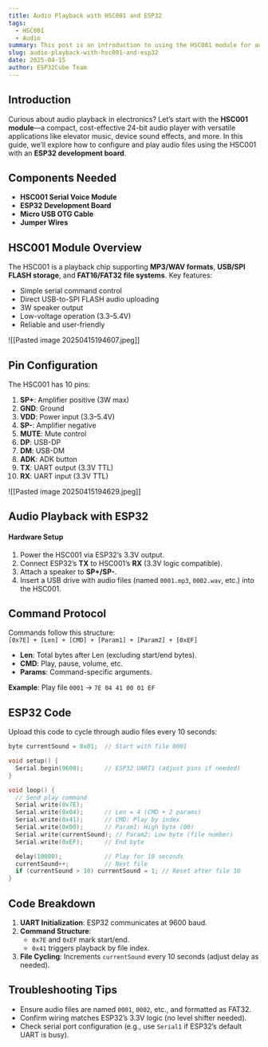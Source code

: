 ```yaml
---
title: Audio Playback with HSC001 and ESP32
tags:
  - HSC001
  - Audio
summary: This post is an introduction to using the HSC001 module for audio playback. It details the necessary components, module features, pin distribution, hardware connections, and code implementation for setting up and playing audio files.
slug: audio-playback-with-hsc001-and-esp32
date: 2025-04-15
author: ESP32Cube Team
---
```


## Introduction

Curious about audio playback in electronics? Let’s start with the **HSC001 module**—a compact, cost-effective 24-bit audio player with versatile applications like elevator music, device sound effects, and more. In this guide, we’ll explore how to configure and play audio files using the HSC001 with an **ESP32 development board**.  


## Components Needed  
- **HSC001 Serial Voice Module**  
- **ESP32 Development Board**  
- **Micro USB OTG Cable**  
- **Jumper Wires**  

## HSC001 Module Overview  
The HSC001 is a playback chip supporting **MP3/WAV formats**, **USB/SPI FLASH storage**, and **FAT16/FAT32 file systems**. Key features:  
- Simple serial command control  
- Direct USB-to-SPI FLASH audio uploading  
- 3W speaker output  
- Low-voltage operation (3.3–5.4V)  
- Reliable and user-friendly  

![[Pasted image 20250415194607.jpeg]]

## Pin Configuration  
The HSC001 has 10 pins:  
1. **SP+**: Amplifier positive (3W max)  
2. **GND**: Ground  
3. **VDD**: Power input (3.3–5.4V)  
4. **SP-**: Amplifier negative  
5. **MUTE**: Mute control  
6. **DP**: USB-DP  
7. **DM**: USB-DM  
8. **ADK**: ADK button  
9. **TX**: UART output (3.3V TTL)  
10. **RX**: UART input (3.3V TTL)  

![[Pasted image 20250415194629.jpeg]]
## Audio Playback with ESP32  
#### **Hardware Setup**  
1. Power the HSC001 via ESP32’s 3.3V output.  
2. Connect ESP32’s **TX** to HSC001’s **RX** (3.3V logic compatible).  
3. Attach a speaker to **SP+/SP-**.  
4. Insert a USB drive with audio files (named `0001.mp3`, `0002.wav`, etc.) into the HSC001.  


## Command Protocol  
Commands follow this structure:  
`[0x7E] + [Len] + [CMD] + [Param1] + [Param2] + [0xEF]`  
- **Len**: Total bytes after Len (excluding start/end bytes).  
- **CMD**: Play, pause, volume, etc.  
- **Params**: Command-specific arguments.  

**Example**: Play file `0001` → `7E 04 41 00 01 EF`  


## ESP32 Code  
Upload this code to cycle through audio files every 10 seconds:

```c
byte currentSound = 0x01;  // Start with file 0001

void setup() {
  Serial.begin(9600);      // ESP32 UART1 (adjust pins if needed)
}

void loop() {
  // Send play command
  Serial.write(0x7E);
  Serial.write(0x04);      // Len = 4 (CMD + 2 params)
  Serial.write(0x41);      // CMD: Play by index
  Serial.write(0x00);      // Param1: High byte (00)
  Serial.write(currentSound); // Param2: Low byte (file number)
  Serial.write(0xEF);      // End byte

  delay(10000);            // Play for 10 seconds
  currentSound++;          // Next file
  if (currentSound > 10) currentSound = 1; // Reset after file 10
}
```

## Code Breakdown  
1. **UART Initialization**: ESP32 communicates at 9600 baud.  
2. **Command Structure**:  
   - `0x7E` and `0xEF` mark start/end.  
   - `0x41` triggers playback by file index.  
3. **File Cycling**: Increments `currentSound` every 10 seconds (adjust delay as needed).  


## Troubleshooting Tips  
- Ensure audio files are named `0001`, `0002`, etc., and formatted as FAT32.  
- Confirm wiring matches ESP32’s 3.3V logic (no level shifter needed).  
- Check serial port configuration (e.g., use `Serial1` if ESP32’s default UART is busy).
